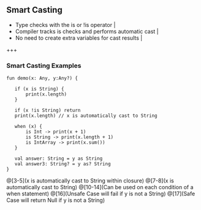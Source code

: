 ## Smart Casting
- Type checks with the is or !is operator |
- Compiler tracks is checks and performs automatic cast |
- No need to create extra variables for cast results |

+++
### Smart Casting Examples
```
fun demo(x: Any, y:Any?) {

   if (x is String) {
       print(x.length)
   }

   if (x !is String) return
   print(x.length) // x is automatically cast to String

   when (x) {
       is Int -> print(x + 1)
       is String -> print(x.length + 1)
       is IntArray -> print(x.sum())
   }

   val answer: String = y as String
   val answer3: String? = y as? String
}
```
@[3-5](x is automatically cast to String within closure)
@[7-8](x is automatically cast to String)
@[10-14](Can be used on each condition of a when statement)
@[16](Unsafe Case will fail if y is not a String)
@[17](Safe Case will return Null if y is not a String)
